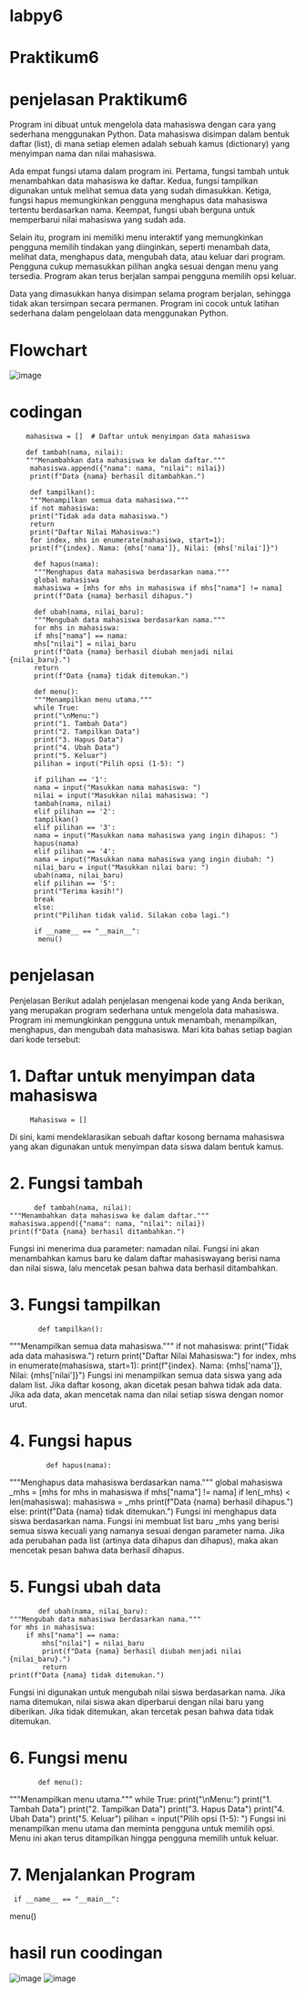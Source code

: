 # labpy6
# Praktikum6
# penjelasan Praktikum6
Program ini dibuat untuk mengelola data mahasiswa dengan cara yang sederhana menggunakan Python. 
Data mahasiswa disimpan dalam bentuk daftar (list), di mana setiap elemen adalah sebuah kamus (dictionary) yang menyimpan nama dan nilai mahasiswa.

Ada empat fungsi utama dalam program ini. Pertama, fungsi tambah untuk menambahkan data mahasiswa ke daftar. Kedua, fungsi tampilkan 
digunakan untuk melihat semua data yang sudah dimasukkan. Ketiga, fungsi hapus memungkinkan pengguna menghapus data mahasiswa tertentu berdasarkan nama.
Keempat, fungsi ubah berguna untuk memperbarui nilai mahasiswa yang sudah ada.

Selain itu, program ini memiliki menu interaktif yang memungkinkan pengguna memilih tindakan yang diinginkan, 
seperti menambah data, melihat data, menghapus data, mengubah data, atau keluar dari program.
Pengguna cukup memasukkan pilihan angka sesuai dengan menu yang tersedia. Program akan terus berjalan sampai pengguna memilih opsi keluar.

Data yang dimasukkan hanya disimpan selama program berjalan, sehingga tidak akan tersimpan secara permanen.
Program ini cocok untuk latihan sederhana dalam pengelolaan data menggunakan Python.

# Flowchart
![image](https://github.com/user-attachments/assets/b2edac75-e6e6-48ec-85da-b981000d0702)

# codingan
        mahasiswa = []  # Daftar untuk menyimpan data mahasiswa
        
        def tambah(nama, nilai):
        """Menambahkan data mahasiswa ke dalam daftar."""
         mahasiswa.append({"nama": nama, "nilai": nilai})
         print(f"Data {nama} berhasil ditambahkan.")

         def tampilkan():
         """Menampilkan semua data mahasiswa."""
         if not mahasiswa:
         print("Tidak ada data mahasiswa.")
         return
         print("Daftar Nilai Mahasiswa:")
         for index, mhs in enumerate(mahasiswa, start=1):
         print(f"{index}. Nama: {mhs['nama']}, Nilai: {mhs['nilai']}")

          def hapus(nama):
          """Menghapus data mahasiswa berdasarkan nama."""
          global mahasiswa
          mahasiswa = [mhs for mhs in mahasiswa if mhs["nama"] != nama]
          print(f"Data {nama} berhasil dihapus.")

          def ubah(nama, nilai_baru):
          """Mengubah data mahasiswa berdasarkan nama."""
          for mhs in mahasiswa:
          if mhs["nama"] == nama:
          mhs["nilai"] = nilai_baru
          print(f"Data {nama} berhasil diubah menjadi nilai {nilai_baru}.")
          return
          print(f"Data {nama} tidak ditemukan.")

          def menu():
          """Menampilkan menu utama."""
          while True:
          print("\nMenu:")
          print("1. Tambah Data")
          print("2. Tampilkan Data")
          print("3. Hapus Data")
          print("4. Ubah Data")
          print("5. Keluar")
          pilihan = input("Pilih opsi (1-5): ")

          if pilihan == '1':
          nama = input("Masukkan nama mahasiswa: ")
          nilai = input("Masukkan nilai mahasiswa: ")
          tambah(nama, nilai)
          elif pilihan == '2':
          tampilkan()
          elif pilihan == '3':
          nama = input("Masukkan nama mahasiswa yang ingin dihapus: ")
          hapus(nama)
          elif pilihan == '4':
          nama = input("Masukkan nama mahasiswa yang ingin diubah: ")
          nilai_baru = input("Masukkan nilai baru: ")
          ubah(nama, nilai_baru)
          elif pilihan == '5':
          print("Terima kasih!")
          break
          else:
          print("Pilihan tidak valid. Silakan coba lagi.")

          if __name__ == "__main__":
           menu()


# penjelasan 
Penjelasan Berikut adalah penjelasan mengenai kode yang Anda berikan, yang merupakan program sederhana untuk mengelola data mahasiswa. Program ini memungkinkan pengguna untuk menambah, menampilkan, menghapus, dan mengubah data mahasiswa. Mari kita bahas setiap bagian dari kode tersebut:
# 1. Daftar untuk menyimpan data mahasiswa
         Mahasiswa = []
  Di sini, kami mendeklarasikan sebuah daftar kosong bernama mahasiswa yang akan digunakan untuk menyimpan data siswa dalam bentuk kamus.
# 2. Fungsi tambah
          def tambah(nama, nilai):
    """Menambahkan data mahasiswa ke dalam daftar."""
    mahasiswa.append({"nama": nama, "nilai": nilai})
    print(f"Data {nama} berhasil ditambahkan.")
Fungsi ini menerima dua parameter: namadan nilai. Fungsi ini akan menambahkan kamus baru ke dalam daftar mahasiswayang berisi nama dan nilai siswa, lalu mencetak pesan bahwa data berhasil ditambahkan.
# 3. Fungsi tampilkan
           def tampilkan():
  """Menampilkan semua data mahasiswa."""
  if not mahasiswa:
      print("Tidak ada data mahasiswa.")
      return
  print("Daftar Nilai Mahasiswa:")
  for index, mhs in enumerate(mahasiswa, start=1):
      print(f"{index}. Nama: {mhs['nama']}, Nilai: {mhs['nilai']}")
Fungsi ini menampilkan semua data siswa yang ada dalam list. Jika daftar kosong, akan dicetak pesan bahwa tidak ada data. Jika ada data, akan mencetak nama dan nilai setiap siswa dengan nomor urut.
# 4. Fungsi hapus
             def hapus(nama):
   """Menghapus data mahasiswa berdasarkan nama."""
   global mahasiswa
   _mhs = [mhs for mhs in mahasiswa if mhs["nama"] != nama]
  if len(_mhs) < len(mahasiswa):
       mahasiswa = _mhs
    print(f"Data {nama} berhasil dihapus.")
  else:
     print(f"Data {nama} tidak ditemukan.")
Fungsi ini menghapus data siswa berdasarkan nama. Fungsi ini membuat list baru _mhs yang berisi semua siswa kecuali yang namanya sesuai dengan parameter nama. Jika ada perubahan pada list (artinya data dihapus dan dihapus), maka akan mencetak pesan bahwa data berhasil dihapus.
# 5. Fungsi ubah data
           def ubah(nama, nilai_baru):
    """Mengubah data mahasiswa berdasarkan nama."""
    for mhs in mahasiswa:
        if mhs["nama"] == nama:
            mhs["nilai"] = nilai_baru
            print(f"Data {nama} berhasil diubah menjadi nilai {nilai_baru}.")
            return
    print(f"Data {nama} tidak ditemukan.")
Fungsi ini digunakan untuk mengubah nilai siswa berdasarkan nama. Jika nama ditemukan, nilai siswa akan diperbarui dengan nilai baru yang diberikan. Jika tidak ditemukan, akan tercetak pesan bahwa data tidak ditemukan.
# 6. Fungsi menu
           def menu():
  """Menampilkan menu utama."""
  while True:
      print("\nMenu:")
      print("1. Tambah Data")
      print("2. Tampilkan Data")
      print("3. Hapus Data")
      print("4. Ubah Data")
      print("5. Keluar")
      pilihan = input("Pilih opsi (1-5): ")
Fungsi ini menampilkan menu utama dan meminta pengguna untuk memilih opsi. Menu ini akan terus ditampilkan hingga pengguna memilih untuk keluar.
# 7. Menjalankan Program
     if __name__ == "__main__":
  menu()
# hasil run coodingan
![image](https://github.com/user-attachments/assets/058f5d09-d9a0-40c4-9299-ce9ef71ac8ed)
![image](https://github.com/user-attachments/assets/5ce9234f-e793-4281-b4f1-a42c8309381c)



